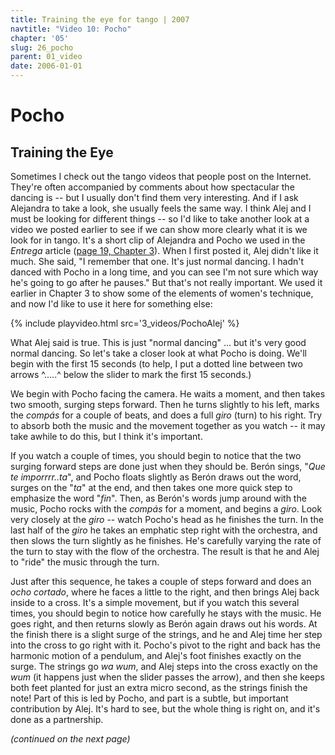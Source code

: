 ```yaml
---
title: Training the eye for tango | 2007
navtitle: "Video 10: Pocho"
chapter: '05'
slug: 26_pocho
parent: 01_video
date: 2006-01-01
---
```


# Pocho

## Training the Eye

Sometimes I check out the tango videos that people post on the Internet.
They're often accompanied by comments about how spectacular the dancing is -- but I usually don't find them very interesting.
And if I ask Alejandra to take a look, she usually feels the same way.
I think Alej and I must be looking for different things -- so I'd like to take another look at a video we posted earlier to see if we can show more clearly what it is we look for in tango.
It's a short clip of Alejandra and Pocho we used in the _Entrega_ article ([page 19, Chapter 3](/03/19_entrega)).
When I first posted it, Alej didn't like it much.
She said, "I remember that one. It's just normal dancing.
I hadn't danced with Pocho in a long time, and you can see I'm not sure which way he's going to go after he pauses."
But that's not really important.
We used it earlier in Chapter 3 to show some of the elements of women's technique, and now I'd like to use it here for something else:

{% include playvideo.html
src='3_videos/PochoAlej' %}

What Alej said is true.
This is just "normal dancing" ... but it's very good normal dancing.
So let's take a closer look at what Pocho is doing.
We'll begin with the first 15 seconds
(to help, I put a dotted line between two arrows   ^.....^ below the slider to mark the first 15 seconds.)

We begin with Pocho facing the camera.
He waits a moment, and then takes two smooth, surging steps forward.
Then he turns slightly to his left, marks the _compás_ for a couple of beats, and does a full _giro_ (turn) to his right.
Try to absorb both the music and the movement together as you watch -- it may take awhile to do this, but I think it's important.

If you watch a couple of times, you should begin to notice that the two surging forward steps are done just when they should be.
Berón sings, "_Que te imporrrr..ta_", and Pocho floats slightly as Berón draws out the word, surges on the "_ta_" at the end, and then takes one more quick step to emphasize the word "_fin_".
Then, as Berón's words jump around with the music, Pocho rocks with the _compás_ for a moment, and begins a _giro_.
Look very closely at the _giro_ -- watch Pocho's head as he finishes the turn.
In the last half of the _giro_ he takes an emphatic step right with the orchestra, and then slows the turn slightly as he finishes.
He's carefully varying the rate of the turn to stay with the flow of the orchestra.
The result is that he and Alej to "ride" the music through the turn.

Just after this sequence, he takes a couple of steps forward and does an _ocho cortado_, where he faces a little to the right, and then brings Alej back inside to a cross.
It's a simple movement, but if you watch this several times, you should begin to notice how carefully he stays with the music.
He goes right, and then returns slowly as Berón again draws out his words.
At the finish there is a slight surge of the strings, and he and Alej time her step into the cross to go right with it.
Pocho's pivot to the right and back has the harmonic motion of a pendulum, and Alej's foot finishes exactly on the surge.
The strings go _wa wum_, and Alej steps into the cross exactly on the _wum_
(it happens just when the slider passes the arrow), and then she keeps both feet planted for just an extra micro second, as the strings finish the note! Part of this is led by Pocho, and part is a subtle, but important contribution by Alej.
It's hard to see, but the whole thing is right on, and it's done as a partnership.

_(continued on the next page)_
